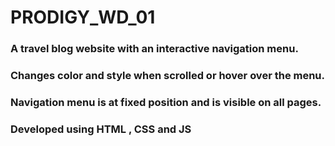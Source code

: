 # PRODIGY_WD_01

### A travel blog website with an interactive navigation menu.

### Changes color and style when scrolled or hover over the menu.

### Navigation menu is at fixed position and is visible on all pages.

### Developed using HTML , CSS and JS
